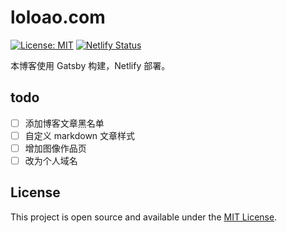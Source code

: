 # loloao.com

[![License: MIT](https://img.shields.io/badge/License-MIT-blue.svg)](https://opensource.org/licenses/MIT)
[![Netlify Status](https://api.netlify.com/api/v1/badges/e7654174-42d2-4150-8b9c-e75ff7e7b475/deploy-status)](https://app.netlify.com/sites/loloao/deploys)

本博客使用 Gatsby 构建，Netlify 部署。

## todo

- [ ] 添加博客文章黑名单
- [ ] 自定义 markdown 文章样式
- [ ] 增加图像作品页
- [ ] 改为个人域名

## License

This project is open source and available under the [MIT License](LICENSE).
